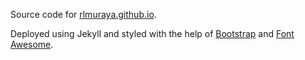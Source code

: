 Source code for [rlmuraya.github.io](https://rlmuraya.github.io).

Deployed using Jekyll and styled with the help of
[Bootstrap](http://getbootstrap.com/) and
[Font Awesome](http://fortawesome.github.io/Font-Awesome/).
